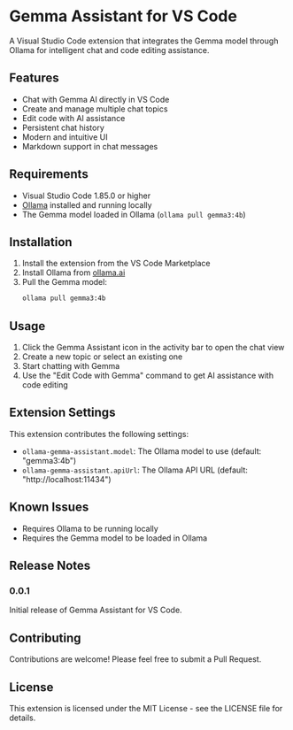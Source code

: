 # Gemma Assistant for VS Code

A Visual Studio Code extension that integrates the Gemma model through Ollama for intelligent chat and code editing assistance.

## Features

- Chat with Gemma AI directly in VS Code
- Create and manage multiple chat topics
- Edit code with AI assistance
- Persistent chat history
- Modern and intuitive UI
- Markdown support in chat messages

## Requirements

- Visual Studio Code 1.85.0 or higher
- [Ollama](https://ollama.ai/) installed and running locally
- The Gemma model loaded in Ollama (`ollama pull gemma3:4b`)

## Installation

1. Install the extension from the VS Code Marketplace
2. Install Ollama from [ollama.ai](https://ollama.ai/)
3. Pull the Gemma model:
   ```bash
   ollama pull gemma3:4b
   ```

## Usage

1. Click the Gemma Assistant icon in the activity bar to open the chat view
2. Create a new topic or select an existing one
3. Start chatting with Gemma
4. Use the "Edit Code with Gemma" command to get AI assistance with code editing

## Extension Settings

This extension contributes the following settings:

* `ollama-gemma-assistant.model`: The Ollama model to use (default: "gemma3:4b")
* `ollama-gemma-assistant.apiUrl`: The Ollama API URL (default: "http://localhost:11434")

## Known Issues

- Requires Ollama to be running locally
- Requires the Gemma model to be loaded in Ollama

## Release Notes

### 0.0.1

Initial release of Gemma Assistant for VS Code.

## Contributing

Contributions are welcome! Please feel free to submit a Pull Request.

## License

This extension is licensed under the MIT License - see the LICENSE file for details. 